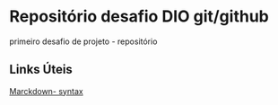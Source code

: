# Repositório desafio DIO git/github
primeiro desafio de projeto - repositório 

## Links Úteis
[Marckdown- syntax](https://www.markdownguide.org/basic-syntax/)

